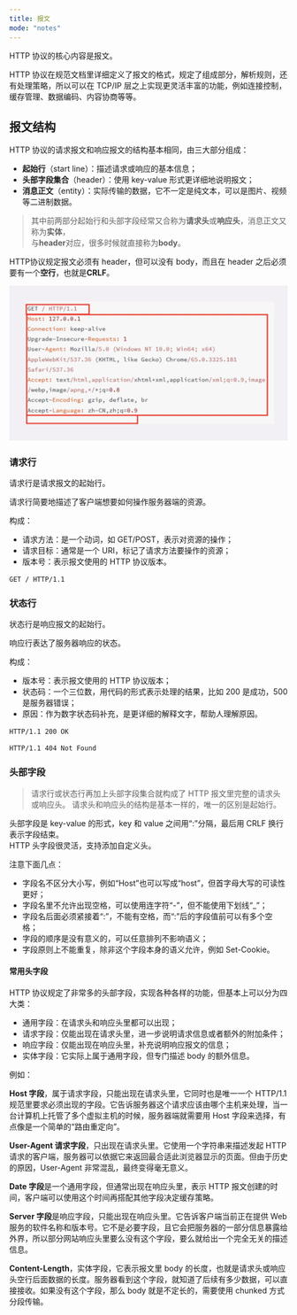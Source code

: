 ```yaml
---
title: 报文
mode: "notes"
---
```


HTTP 协议的核心内容是报文。

HTTP 协议在规范文档里详细定义了报文的格式，规定了组成部分，解析规则，还有处理策略，所以可以在 TCP/IP 层之上实现更灵活丰富的功能，例如连接控制，缓存管理、数据编码、内容协商等等。

## 报文结构

HTTP 协议的请求报文和响应报文的结构基本相同，由三大部分组成：

- **起始行**（start line）：描述请求或响应的基本信息；
- **头部字段集合**（header）：使用 key-value 形式更详细地说明报文；
- **消息正文**（entity）：实际传输的数据，它不一定是纯文本，可以是图片、视频等二进制数据。

> 其中前两部分起始行和头部字段经常又合称为**请求头**或**响应头**，消息正文又称为**实体**，  
与**header**对应，很多时候就直接称为**body**。

HTTP协议规定报文必须有 header，但可以没有 body，而且在 header 之后必须要有一个**空行**，也就是**CRLF**。

<img src="./Images/message.png" width=680>

### 请求行

请求行是请求报文的起始行。

请求行简要地描述了客户端想要如何操作服务器端的资源。

构成：

- 请求方法：是一个动词，如 GET/POST，表示对资源的操作；
- 请求目标：通常是一个 URI，标记了请求方法要操作的资源；
- 版本号：表示报文使用的 HTTP 协议版本。

```http
GET / HTTP/1.1
```

### 状态行

状态行是响应报文的起始行。

响应行表达了服务器响应的状态。

构成：

- 版本号：表示报文使用的 HTTP 协议版本；
- 状态码：一个三位数，用代码的形式表示处理的结果，比如 200 是成功，500 是服务器错误；
- 原因：作为数字状态码补充，是更详细的解释文字，帮助人理解原因。

```http
HTTP/1.1 200 OK
```

```http
HTTP/1.1 404 Not Found
```

### 头部字段 

> 请求行或状态行再加上头部字段集合就构成了 HTTP 报文里完整的请求头或响应头。  请求头和响应头的结构是基本一样的，唯一的区别是起始行。

头部字段是 key-value 的形式，key 和 value 之间用“:”分隔，最后用 CRLF 换行表示字段结束。  
HTTP 头字段很灵活，支持添加自定义头。

注意下面几点：

- 字段名不区分大小写，例如“Host”也可以写成“host”，但首字母大写的可读性更好；
- 字段名里不允许出现空格，可以使用连字符“-”，但不能使用下划线“_”；
- 字段名后面必须紧接着“:”，不能有空格，而“:”后的字段值前可以有多个空格；
- 字段的顺序是没有意义的，可以任意排列不影响语义；
- 字段原则上不能重复，除非这个字段本身的语义允许，例如 Set-Cookie。

#### 常用头字段

 HTTP 协议规定了非常多的头部字段，实现各种各样的功能，但基本上可以分为四大类：

- 通用字段：在请求头和响应头里都可以出现；
- 请求字段：仅能出现在请求头里，进一步说明请求信息或者额外的附加条件；
- 响应字段：仅能出现在响应头里，补充说明响应报文的信息；
- 实体字段：它实际上属于通用字段，但专门描述 body 的额外信息。

例如：

**Host 字段**，属于请求字段，只能出现在请求头里，它同时也是唯一一个 HTTP/1.1 规范里要求必须出现的字段。它告诉服务器这个请求应该由哪个主机来处理，当一台计算机上托管了多个虚拟主机的时候，服务器端就需要用 Host 字段来选择，有点像是一个简单的“路由重定向”。

**User-Agent 请求字段**，只出现在请求头里。它使用一个字符串来描述发起 HTTP 请求的客户端，服务器可以依据它来返回最合适此浏览器显示的页面。但由于历史的原因，User-Agent 非常混乱，最终变得毫无意义。

**Date 字段**是一个通用字段，但通常出现在响应头里，表示 HTTP 报文创建的时间，客户端可以使用这个时间再搭配其他字段决定缓存策略。

**Server 字段**是响应字段，只能出现在响应头里。它告诉客户端当前正在提供 Web 服务的软件名称和版本号。它不是必要字段，且它会把服务器的一部分信息暴露给外界，所以部分网站响应头里要么没有这个字段，要么就给出一个完全无关的描述信息。

**Content-Length**，实体字段，它表示报文里 body 的长度，也就是请求头或响应头空行后面数据的长度。服务器看到这个字段，就知道了后续有多少数据，可以直接接收。如果没有这个字段，那么 body 就是不定长的，需要使用 chunked 方式分段传输。

